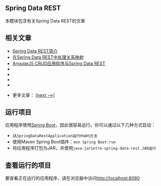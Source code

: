 ## Spring Data REST

本模块包含有关Spring Data REST的文章

## 相关文章

+ [Spring Data REST简介](docs/SpringData-REST简介.md)
+ [在Spring Data REST中处理关系映射](docs/在SpringData-REST中处理关系.md)
+ [AngularJS CRUD应用程序与Spring Data REST](docs/AngularJS-CRUD应用程序与SpringData-REST.md)
+ []()
+ []()
+ []()
+ []()

- 更多文章： [[next -->]](../spring-data-rest-2/README.md)

## 运行项目

应用程序使用[Spring Boot](http://projects.spring.io/spring-boot/)，因此很容易运行。你可以通过以下几种方式启动：

* 从`SpringDataRestApplication运行`main`方法`
* 使用Maven Spring Boot插件：`mvn Spring Boot:run`
* 将应用程序打包为JAR，并使用`java-jarintro-spring-data-rest.JAR运行`

## 查看运行的项目

要查看正在运行的应用程序，请在浏览器中访问[http://localhost:8080](http://localhost:8080)